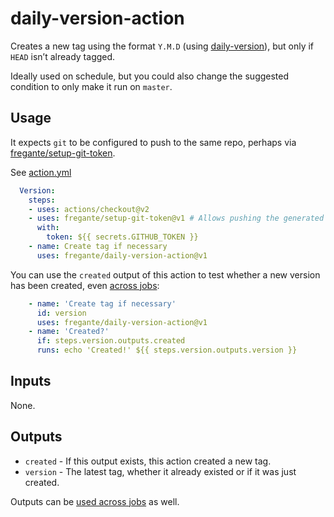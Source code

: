 # daily-version-action

Creates a new tag using the format `Y.M.D` (using [daily-version](https://github.com/fregante/daily-version)), but only if `HEAD` isn’t already tagged.

Ideally used on schedule, but you could also change the suggested condition to only make it run on `master`.

## Usage

It expects `git` to be configured to push to the same repo, perhaps via [fregante/setup-git-token](https://github.com/fregante/setup-git-token).

See [action.yml](action.yml)

```yaml
  Version:
    steps:
    - uses: actions/checkout@v2
    - uses: fregante/setup-git-token@v1 # Allows pushing the generated tag to the repo
      with:
        token: ${{ secrets.GITHUB_TOKEN }}
    - name: Create tag if necessary
      uses: fregante/daily-version-action@v1
```

You can use the `created` output of this action to test whether a new version has been created, even [across jobs](https://help.github.com/en/actions/reference/workflow-syntax-for-github-actions#jobsjobs_idoutputs):

```yaml
    - name: 'Create tag if necessary'
      id: version
      uses: fregante/daily-version-action@v1
    - name: 'Created?'
      if: steps.version.outputs.created
      runs: echo 'Created!' ${{ steps.version.outputs.version }}
```

## Inputs

None.

## Outputs

- `created` - If this output exists, this action created a new tag.
- `version` - The latest tag, whether it already existed or if it was just created.

Outputs can be [used across jobs](https://help.github.com/en/actions/reference/workflow-syntax-for-github-actions#jobsjobs_idoutputs) as well.
